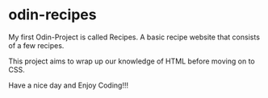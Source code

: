 # odin-recipes

My first Odin-Project is called Recipes. A basic recipe website that consists of a few recipes.

This project aims to wrap up our knowledge of HTML before moving on to CSS.

Have a nice day and Enjoy Coding!!!